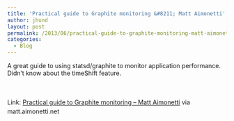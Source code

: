 ```yaml
---
title: 'Practical guide to Graphite monitoring &#8211; Matt Aimonetti'
author: jhund
layout: post
permalink: /2013/06/practical-guide-to-graphite-monitoring-matt-aimonetti/
categories:
  - Blog
---
```

A great guide to using statsd/graphite to monitor application performance. Didn&#8217;t know about the timeShift feature.

<img class="iii-article-image" style="margin: 0 20px 20px 0; max-width: 250px; max-height: 150px;" src="http://matt.aimonetti.net/images/graphite_fullscreen_800.png" alt="" />

<span style="line-height: 1.5em;">Link: </span><a style="line-height: 1.5em;" href="http://matt.aimonetti.net/posts/2013/06/26/practical-guide-to-graphite-monitoring/">Practical guide to Graphite monitoring &#8211; Matt Aimonetti</a><span style="line-height: 1.5em;"> via matt.aimonetti.net</span>